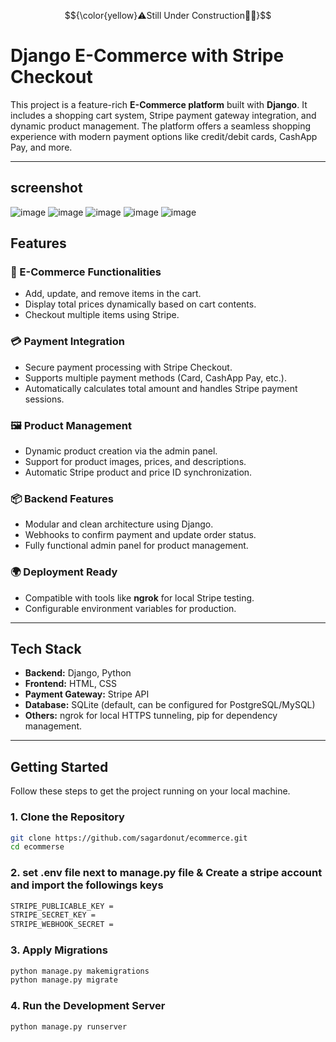$${\color{yellow}⚠Still Under Construction👷‍♂️}$$
# Django E-Commerce with Stripe Checkout

This project is a feature-rich **E-Commerce platform** built with **Django**. It includes a shopping cart system, Stripe payment gateway integration, and dynamic product management. The platform offers a seamless shopping experience with modern payment options like credit/debit cards, CashApp Pay, and more.

---
## screenshot
![image](https://github.com/user-attachments/assets/0f7b5b7f-8d7e-4466-8914-7eff59ac09ba)
![image](https://github.com/user-attachments/assets/5a1e5f32-8565-4125-b8b4-309bc3f79e4f)
![image](https://github.com/user-attachments/assets/fe62acac-2706-489d-b2fa-2c385d867b1d)
![image](https://github.com/user-attachments/assets/4a579a24-6b00-4aaf-b42d-8d037a3d0362)
![image](https://github.com/user-attachments/assets/22342bfa-7e43-4d13-809e-156553eb2c5e)

## Features

### 🛒 E-Commerce Functionalities
- Add, update, and remove items in the cart.
- Display total prices dynamically based on cart contents.
- Checkout multiple items using Stripe.

### 💳 Payment Integration
- Secure payment processing with Stripe Checkout.
- Supports multiple payment methods (Card, CashApp Pay, etc.).
- Automatically calculates total amount and handles Stripe payment sessions.

### 🖼️ Product Management
- Dynamic product creation via the admin panel.
- Support for product images, prices, and descriptions.
- Automatic Stripe product and price ID synchronization.

### 📦 Backend Features
- Modular and clean architecture using Django.
- Webhooks to confirm payment and update order status.
- Fully functional admin panel for product management.

### 🌍 Deployment Ready
- Compatible with tools like **ngrok** for local Stripe testing.
- Configurable environment variables for production.

---

## Tech Stack

- **Backend:** Django, Python
- **Frontend:** HTML, CSS
- **Payment Gateway:** Stripe API
- **Database:** SQLite (default, can be configured for PostgreSQL/MySQL)
- **Others:** ngrok for local HTTPS tunneling, pip for dependency management.

---

## Getting Started

Follow these steps to get the project running on your local machine.

### 1. Clone the Repository
```bash
git clone https://github.com/sagardonut/ecommerce.git
cd ecommerse
```
### 2. set .env file next to manage.py file & Create a stripe account and import the followings keys
```bash
STRIPE_PUBLICABLE_KEY =
STRIPE_SECRET_KEY =
STRIPE_WEBHOOK_SECRET =
```
### 3. Apply Migrations
```bash
python manage.py makemigrations
python manage.py migrate
```
### 4.  Run the Development Server
```bash
python manage.py runserver
```




